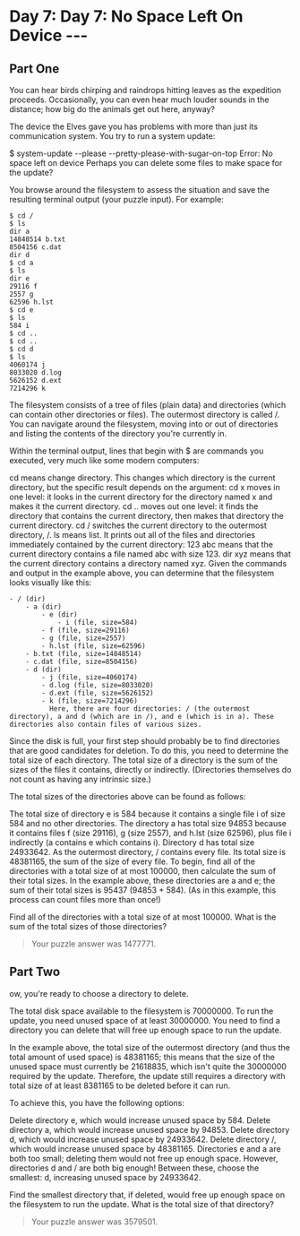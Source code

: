 # Day 7: Day 7: No Space Left On Device ---

## Part One
You can hear birds chirping and raindrops hitting leaves as the expedition proceeds. Occasionally, you can even hear much louder sounds in the distance; how big do the animals get out here, anyway?

The device the Elves gave you has problems with more than just its communication system. You try to run a system update:

$ system-update --please --pretty-please-with-sugar-on-top
Error: No space left on device
Perhaps you can delete some files to make space for the update?

You browse around the filesystem to assess the situation and save the resulting terminal output (your puzzle input). For example:
```
$ cd /
$ ls
dir a
14848514 b.txt
8504156 c.dat
dir d
$ cd a
$ ls
dir e
29116 f
2557 g
62596 h.lst
$ cd e
$ ls
584 i
$ cd ..
$ cd ..
$ cd d
$ ls
4060174 j
8033020 d.log
5626152 d.ext
7214296 k
```


The filesystem consists of a tree of files (plain data) and directories (which can contain other directories or files). The outermost directory is called /. You can navigate around the filesystem, moving into or out of directories and listing the contents of the directory you're currently in.

Within the terminal output, lines that begin with $ are commands you executed, very much like some modern computers:

cd means change directory. This changes which directory is the current directory, but the specific result depends on the argument:
cd x moves in one level: it looks in the current directory for the directory named x and makes it the current directory.
cd .. moves out one level: it finds the directory that contains the current directory, then makes that directory the current directory.
cd / switches the current directory to the outermost directory, /.
ls means list. It prints out all of the files and directories immediately contained by the current directory:
123 abc means that the current directory contains a file named abc with size 123.
dir xyz means that the current directory contains a directory named xyz.
Given the commands and output in the example above, you can determine that the filesystem looks visually like this:
```
- / (dir)
    - a (dir)
        - e (dir)
            - i (file, size=584)
        - f (file, size=29116)
        - g (file, size=2557)
        - h.lst (file, size=62596)
    - b.txt (file, size=14848514)
    - c.dat (file, size=8504156)
    - d (dir)
        - j (file, size=4060174)
        - d.log (file, size=8033020)
        - d.ext (file, size=5626152)
        - k (file, size=7214296)
          Here, there are four directories: / (the outermost directory), a and d (which are in /), and e (which is in a). These directories also contain files of various sizes.
```

Since the disk is full, your first step should probably be to find directories that are good candidates for deletion. To do this, you need to determine the total size of each directory. The total size of a directory is the sum of the sizes of the files it contains, directly or indirectly. (Directories themselves do not count as having any intrinsic size.)

The total sizes of the directories above can be found as follows:

The total size of directory e is 584 because it contains a single file i of size 584 and no other directories.
The directory a has total size 94853 because it contains files f (size 29116), g (size 2557), and h.lst (size 62596), plus file i indirectly (a contains e which contains i).
Directory d has total size 24933642.
As the outermost directory, / contains every file. Its total size is 48381165, the sum of the size of every file.
To begin, find all of the directories with a total size of at most 100000, then calculate the sum of their total sizes. In the example above, these directories are a and e; the sum of their total sizes is 95437 (94853 + 584). (As in this example, this process can count files more than once!)

Find all of the directories with a total size of at most 100000. What is the sum of the total sizes of those directories?

> Your puzzle answer was 1477771.


## Part Two
ow, you're ready to choose a directory to delete.

The total disk space available to the filesystem is 70000000. To run the update, you need unused space of at least 30000000. You need to find a directory you can delete that will free up enough space to run the update.

In the example above, the total size of the outermost directory (and thus the total amount of used space) is 48381165; this means that the size of the unused space must currently be 21618835, which isn't quite the 30000000 required by the update. Therefore, the update still requires a directory with total size of at least 8381165 to be deleted before it can run.

To achieve this, you have the following options:

Delete directory e, which would increase unused space by 584.
Delete directory a, which would increase unused space by 94853.
Delete directory d, which would increase unused space by 24933642.
Delete directory /, which would increase unused space by 48381165.
Directories e and a are both too small; deleting them would not free up enough space. However, directories d and / are both big enough! Between these, choose the smallest: d, increasing unused space by 24933642.

Find the smallest directory that, if deleted, would free up enough space on the filesystem to run the update. What is the total size of that directory?

> Your puzzle answer was 3579501.




